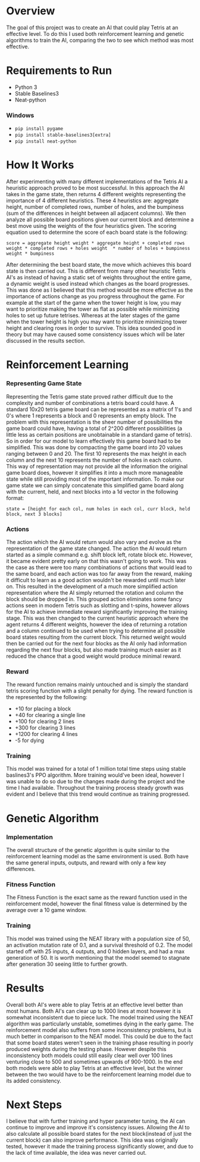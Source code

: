 # Overview
The goal of this project was to create an AI that could play Tetris at an effective level. To do this I used both reinforcement learning and genetic algorithms to train the AI, comparing the two to see which method was most effective. 

# Requirements to Run
  - Python 3
  - Stable Baselines3
  - Neat-python
### Windows
  - ```pip install pygame```
  - ```pip install stable-baselines3[extra]```
  - ```pip install neat-python```

# How It Works
After experimenting with many different implementations of the Tetris AI a heuristic approach proved to be most successful. In this approach the AI takes in the game state, then returns 4 different weights representing the importance of 4 different heuristics. These 4 heuristics are: aggregate height, number of completed rows, number of holes, and the bumpiness (sum of the differences in height between all adjacent columns). We then analyze all possible board positions given our current block and determine a best move using the weights of the four heuristics given. The scoring equation used to determine the score of each board state is the following:

```score = aggregate height weight * aggregate height + completed rows weight * completed rows + holes weight  * number of holes + bumpiness weight * bumpiness```

After determining the best board state, the move which achieves this board state is then carried out. This is different from many other heuristic Tetris AI's as instead of having a static set of weights throughout the entire game, a dynamic weight is used instead which changes as the board progresses. This was done as I believed that this method would be more effective as the importance of actions change as you progress throughout the game. For example at the start of the game when the tower height is low, you may want to prioritize making the tower as flat as possible while minimizing holes to set up future tetrises. Whereas at the later stages of the game when the tower height is high you may want to prioritize minimizing tower height and clearing rows in order to survive. This idea sounded good in theory but may have caused some consistency issues which will be later discussed in the results section.

# Reinforcement Learning
### Representing Game State
Representing the Tetris game state proved rather difficult due to the complexity and number of combinations a tetris board could have. A standard 10x20 tetris game board can be represented as a matrix of 1's and 0's where 1 represents a block and 0 represents an empty block. The problem with this representation is the sheer number of possibilities the game board could have, having a total of 2^200 different possibilities (a little less as certain positions are unobtainable in a standard game of tetris). So in order for our model to learn effectively this game board had to be simplified. This was done by compacting the game board into 20 values ranging between 0 and 20. The first 10 represents the max height in each column and the next 10 represents the number of holes in each column. This way of representation may not provide all the information the original game board does, however it simplifies it into a much more manageable state while still providing most of the important information. To make our game state we can simply concatenate this simplified game board along with the current, held, and next blocks into a 1d vector in the following format:

```state = [height for each col, num holes in each col, curr block, held block, next 3 blocks]```

### Actions
The action which the AI would return would also vary and evolve as the representation of the game state changed. The action the AI would return started as a simple command e.g. shift block left, rotate block etc. However, it became evident pretty early on that this wasn't going to work. This was the case as there were too many combinations of actions that would lead to the same board, and each action was too far away from the reward, making it difficult to learn as a good action wouldn't be rewarded until much later on. This resulted in the development of a much more simplified action representation where the AI simply returned the rotation and column the block should be dropped in. This grouped action eliminates some fancy actions seen in modern Tetris such as slotting and t-spins, however allows for the AI to achieve immediate reward significantly improving the training stage. This was then changed to the current heuristic approach where the agent returns 4 different weights, however the idea of returning a rotation and a column continued to be used when trying to determine all possible board states resulting from the current block. This returned weight would then be carried out for the next four blocks as the AI only had information regarding the next four blocks, but also made training much easier as it reduced the chance that a good weight would produce minimal reward. 

### Reward
The reward function remains mainly untouched and is simply the standard tetris scoring function with a slight penalty for dying. The reward function is the represented by the following:
  - +10 for placing a block
  - +40 for clearing a single line
  - +100 for clearing 2 lines
  - +300 for clearing 3 lines
  - +1200 for clearing 4 lines
  - -5 for dying 

### Training
This model was trained for a total of 1 million total time steps using stable baslines3's PPO algorithm. More training would've been ideal, however I was unable to do so due to the changes made during the project and the time I had available. Throughout the training process steady growth was evident and I believe that this trend would continue as training progressed. 

# Genetic Algorithm
### Implementation
The overall structure of the genetic algorithm is quite similar to the reinforcement learning model as the same environment is used. Both have the same general inputs, outputs, and reward with only a few key differences.

### Fitness Function
The Fitness Function is the exact same as the reward function used in the reinforcement model, however the final fitness value is determined by the average over a 10 game window. 

### Training
This model was trained using the NEAT library with a population size of 50, an activation mutation rate of 0.1, and a survival threshold of 0.2. The model started off with 25 inputs, 4 outputs, and 0 hidden layers, and had a max generation of 50. It is worth mentioning that the model seemed to stagnate after generation 30 seeing little to further growth. 

# Results
Overall both AI's were able to play Tetris at an effective level better than most humans. Both AI's can clear up to 1000 lines at most however it is somewhat inconsistent due to piece luck. The model trained using the NEAT algorithm was particularly unstable, sometimes dying in the early game. The reinforcement model also suffers from some inconsistency problems, but is much better in comparison to the NEAT model. This could be due to the fact that some board states weren't seen in the training phase resulting in poorly produced weights during the testing phase. However despite this inconsistency both models could still easily clear well over 100 lines venturing close to 500 and sometimes upwards of 900-1000. In the end both models were able to play Tetris at an effective level, but the winner between the two would have to be the reinforcement learning model due to its added consistency. 

# Next Steps
I believe that with further training and hyper parameter tuning, the AI can continue to improve and improve it's consistency issues. Allowing the AI to also calculate all possible board states for the next block(instead of just the current block) can also improve performance. This idea was originally tested, however it made the training process significantly slower, and due to the lack of time available, the idea was never carried out. 
